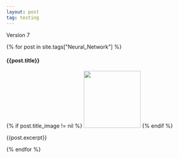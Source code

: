 ```yaml
---
layout: post
tag: testing
---
```

<head>
    <link rel="stylesheet" type="text/css" href="https://markchenyutian.github.io/Markchen_Blog/Asset/css/Unified_Style.css">
</head>

Version 7

<div>
{% for post in site.tags["Neural_Network"] %}
    <div class="card">
        <div class="title_container">
            <h4>{{post.title}}</h4>
        </div>
        <div class="container" style="flex-direction: row; flex-wrap: wrap; flex-flow: space-between; align-items: flex-start; align-contents: flex-start;">
            {% if post.title_image != nil %}
            <img src="{{post.title_image}}" width=150>
            {% endif %}
            <p>{{post.excerpt}}</p>
        </div>
    </div>
{% endfor %}
</div>